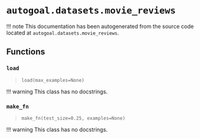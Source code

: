 # `autogoal.datasets.movie_reviews`

!!! note
    This documentation has been autogenerated from the source code located at `autogoal.datasets.movie_reviews`.

## Functions

### `load`

> `load(max_examples=None)`


!!! warning
    This class has no docstrings.

### `make_fn`

> `make_fn(test_size=0.25, examples=None)`


!!! warning
    This class has no docstrings.

